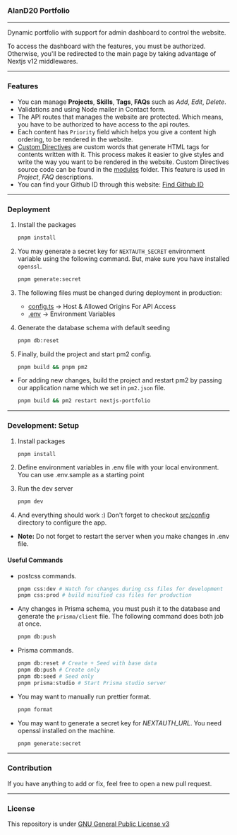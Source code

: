 ### AlanD20 Portfolio

---
Dynamic portfolio with support for admin dashboard to control the website.

To access the dashboard with the features, you must be authorized. Otherwise, you'll be redirected to the main page by taking advantage of Nextjs v12 middlewares.

---

### Features

- You can manage **Projects**, **Skills**, **Tags**, **FAQs** such as *Add*, *Edit*, *Delete*.
- Validations and using Node mailer in Contact form.
- The API routes that manages the website are protected. Which means, you have to be authorized to have access to the api routes.
- Each content has `Priority` field which helps you give a content high ordering, to be rendered in the website.
- [Custom Directives](src/modules/CustomDirectives/README.md) are custom words that generate HTML tags for contents written with it. This process makes it easier to give styles and write the way you want to be rendered in the website. Custom Directives source code can be found in the [modules](src/modules/CustomDirectives/) folder. This feature is used in *Project*, *FAQ* descriptions.
- You can find your Github ID through this website: [Find Github ID](http://caius.github.io/github_id/)

---

### Deployment

1. Install the packages

    ```bash
    pnpm install
    ```

2. You may generate a secret key for `NEXTAUTH_SECRET` environment variable using the following command. But, make sure you have installed `openssl`.

    ```bash
    pnpm generate:secret
    ```

3. The following files must be changed during deployment in production:

    - [config.ts](src/config/app.ts) -> Host & Allowed Origins For API Access
    - [.env](.env) -> Environment Variables

4. Generate the database schema with default seeding

    ```bash
    pnpm db:reset
    ```

5. Finally, build the project and start pm2 config.

    ```bash
    pnpm build && pnpm pm2
    ```

- For adding new changes, build the project and restart pm2 by passing our application name which we set in `pm2.json` file.

    ```bash
    pnpm build && pm2 restart nextjs-portfolio
    ```

---

### Development: Setup

1. Install packages

    ```bash
    pnpm install
    ```

2. Define environment variables in .env file with your local environment. You can use .env.sample as a starting point
3. Run the dev server

    ```bash
    pnpm dev
    ```

4. And everything should work :) Don't forget to checkout [src/config](/src/config/) directory to configure the app.

- **Note:** Do not forget to restart the server when you make changes in .env file.

#### Useful Commands

- postcss commands.

  ```bash
  pnpm css:dev # Watch for changes during css files for development
  pnpm css:prod # build minified css files for production
  ```

- Any changes in Prisma schema, you must push it to the database and generate the `prisma/client` file. The following command does both job at once.

    ```bash
    pnpm db:push
    ```

- Prisma commands.

    ```bash
    pnpm db:reset # Create + Seed with base data
    pnpm db:push # Create only
    pnpm db:seed # Seed only
    pnpm prisma:studio # Start Prisma studio server
    ```

- You may want to manually run prettier format.

    ```bash
    pnpm format
    ```

- You may want to generate a secret key for *NEXTAUTH_URL*. You need openssl installed on the machine.

    ```bash
    pnpm generate:secret
    ```

---

### Contribution

If you have anything to add or fix, feel free to open a new pull request.

---

### License

This repository is under [GNU General Public License v3](LICENSE)

